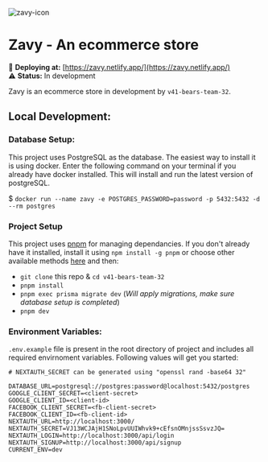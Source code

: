 ![zavy-icon](https://raw.githubusercontent.com/chingu-voyages/v41-bears-team-32/main/public/favicon.ico)

# Zavy - An ecommerce store

🚀 **Deploying at:** [https://zavy.netlify.app/](https://zavy.netlify.app/)  
⚠ **Status:** In development

Zavy is an ecommerce store in development by `v41-bears-team-32`.

## Local Development:

### Database Setup:

This project uses PostgreSQL as the database. The easiest way to install it is using docker. Enter the following command on your terminal if you already have docker installed. This will install and run the latest version of postgreSQL.

$ `docker run --name zavy -e POSTGRES_PASSWORD=password -p 5432:5432 -d --rm postgres`

### Project Setup

This project uses [pnpm](https://pnpm.io/) for managing dependancies. If you don't already have it installed, install it using `npm install -g pnpm` or choose other available methods [here](https://pnpm.io/installation) and then:

- `git clone` this repo & `cd v41-bears-team-32`
- `pnpm install`
- `pnpm exec prisma migrate dev` (_Will apply migrations, make sure database setup is completed_)
- `pnpm dev`

### Environment Variables:

`.env.example` file is present in the root directory of project and includes all required envirnoment variables. Following values will get you started:

```
# NEXTAUTH_SECRET can be generated using "openssl rand -base64 32"

DATABASE_URL=postgresql://postgres:password@localhost:5432/postgres
GOOGLE_CLIENT_SECRET=<client-secret>
GOOGLE_CLIENT_ID=<client-id>
FACEBOOK_CLIENT_SECRET=<fb-client-secret>
FACEBOOK_CLIENT_ID=<fb-client-id>
NEXTAUTH_URL=http://localhost:3000/
NEXTAUTH_SECRET=VJ13WCJAjH1SNoLpvUUIWhvk9+cEfsnOMnjssSsvzJQ=
NEXTAUTH_LOGIN=http://localhost:3000/api/login
NEXTAUTH_SIGNUP=http://localhost:3000/api/signup
CURRENT_ENV=dev
```
